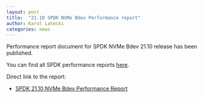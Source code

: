 ```yaml
---
layout: post
title:  "21.10 SPDK NVMe Bdev Performance report"
author: Karol Latecki
categories: news
---
```


Performance report document for SPDK NVMe Bdev 21.10 release has been published.

You can find all SPDK performance reports [here](https://spdk.io/doc/performance_reports.html).

Direct link to the report:

- [SPDK 21.10 NVMe Bdev Performance Report](https://review.spdk.io/download/performance-reports/SPDK_nvme_bdev_perf_report_2110.pdf)
